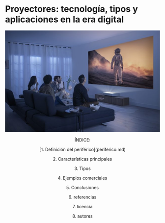 #  Proyectores: tecnología, tipos y aplicaciones en la era digital

<p align="center"> <img src="/img/Image-The-Premiere-1-622x408.jpg" alt="![impacto](/img/Image-The-Premiere-1-622x408.jpg)" /> </p>

<p align="center"> ÍNDICE: </p>

<p align="center">
[1. Definición del períférico](periferico.md)
</p>

<p align="center">
2. Características principales 
</p>

<p align="center">
3. Tipos
</p>

<p align="center">
4. Ejemplos comerciales
</p>

<p align="center">
5. Conclusiones
</p>

<p align="center">
6. referencias
</p>

<p align="center">
7. licencia 
</p>

<p align="center">
8. autores
</p>

